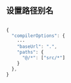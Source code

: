 ## 设置路径别名

```typescript

{
  "compilerOptions": {
    ···
    "baseUrl": ".",
    "paths": {
      "@/*": ["src/*"]
    }
  },
}

```
